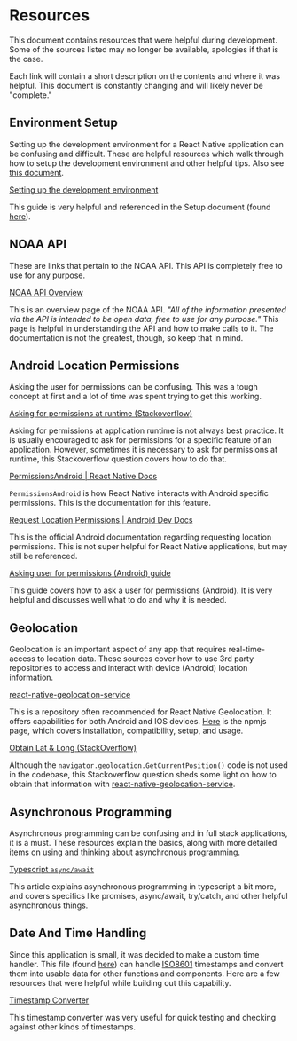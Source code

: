 # Resources

This document contains resources that were helpful during development. Some of the sources listed may no longer be available, apologies if that is the case.

Each link will contain a short description on the contents and where it was helpful. This document is constantly changing and will likely never be "complete."

## Environment Setup

Setting up the development environment for a React Native application can be confusing and difficult. These are helpful resources which walk through how to setup the development environment and other helpful tips. Also see [this document](Setup.md).

[Setting up the development environment](https://reactnative.dev/docs/environment-setup?guide=native)

This guide is very helpful and referenced in the Setup document (found [here](Setup.md)).

## NOAA API

These are links that pertain to the NOAA API. This API is completely free to use for any purpose. 

[NOAA API Overview](https://www.weather.gov/documentation/services-web-api#/default/radar_servers)

This is an overview page of the NOAA API. *"All of the information presented via the API is intended to be open data, free to use for any purpose."* This page is helpful in understanding the API and how to make calls to it. The documentation is not the greatest, though, so keep that in mind. 

## Android Location Permissions

Asking the user for permissions can be confusing. This was a tough concept at first and a lot of time was spent trying to get this working. 

[Asking for permissions at runtime (Stackoverflow)](https://stackoverflow.com/questions/45822318/how-do-i-request-permission-for-android-device-location-in-react-native-at-run-t)

Asking for permissions at application runtime is not always best practice. It is usually encouraged to ask for permissions for a specific feature of an application. However, sometimes it is necessary to ask for permissions at runtime, this Stackoverflow question covers how to do that. 

[PermissionsAndroid | React Native Docs](https://reactnative.dev/docs/permissionsandroid#permissions-that-require-prompting-the-user)

`PermissionsAndroid` is how React Native interacts with Android specific permissions. This is the documentation for this feature.

[Request Location Permissions | Android Dev Docs](https://developer.android.com/develop/sensors-and-location/location/permissions)

This is the official Android documentation regarding requesting location permissions. This is not super helpful for React Native applications, but may still be referenced. 

[Asking user for permissions (Android) guide](https://dev.to/gautham495/asking-for-permissions-in-react-native-c87)

This guide covers how to ask a user for permissions (Android). It is very helpful and discusses well what to do and why it is needed.

## Geolocation

Geolocation is an important aspect of any app that requires real-time-access to location data. These sources cover how to use 3rd party repositories to access and interact with device (Android) location information. 

[react-native-geolocation-service](https://github.com/Agontuk/react-native-geolocation-service)

This is a repository often recommended for React Native Geolocation. It offers capabilities for both Android and IOS devices. [Here](https://www.npmjs.com/package/react-native-geolocation-service) is the npmjs page, which covers installation, compatibility, setup, and usage. 

[Obtain Lat & Long (StackOverflow)](https://stackoverflow.com/questions/66245245/how-store-latitude-and-longitude-from-navigator-geolocation-getcurrentposition)

Although the `navigator.geolocation.GetCurrentPosition()` code is not used in the codebase, this Stackoverflow question sheds some light on how to obtain that information with [react-native-geolocation-service](https://github.com/Agontuk/react-native-geolocation-service).

## Asynchronous Programming

Asynchronous programming can be confusing and in full stack applications, it is a must. These resources explain the basics, along with more detailed items on using and thinking about asynchronous programming. 

[Typescript `async/await`](https://blog.logrocket.com/async-await-in-typescript/)

This article explains asynchronous programming in typescript a bit more, and covers specifics like promises, async/await, try/catch, and other helpful asynchronous things.

## Date And Time Handling

Since this application is small, it was decided to make a custom time handler. This file (found [here](../Handlers/Time.tsx)) can handle [ISO8601](https://en.wikipedia.org/wiki/ISO_8601) timestamps and convert them into usable data for other functions and components. Here are a few resources that were helpful while building out this capability.

[Timestamp Converter](https://www.timestamp-converter.com/)

This timestamp converter was very useful for quick testing and checking against other kinds of timestamps.